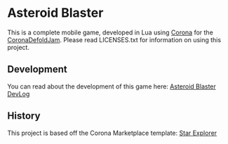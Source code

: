 # Asteroid Blaster

 This is a complete mobile game, developed in Lua using [Corona](https://coronalabs.com) for the 
 [CoronaDefoldJam](https://itch.io/jam/coronadefoldjam).  Please read LICENSES.txt for information 
 on using this project.

## Development

 You can read about the development of this game here:
 [Asteroid Blaster DevLog](https://prairiewest.itch.io/asteroid-blaster/devlog/10821/development-timeline)

## History

This project is based off the Corona Marketplace template:
[Star Explorer](https://marketplace.coronalabs.com/asset/star-explorer) 


